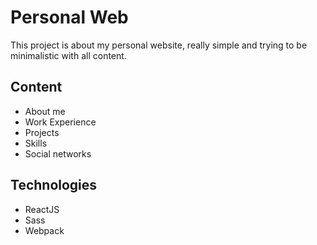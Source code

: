 # Personal Web

This project is about my personal website, really simple and trying to be
minimalistic with all content.

## Content
- About me
- Work Experience
- Projects
- Skills
- Social networks


## Technologies
- ReactJS
- Sass
- Webpack
